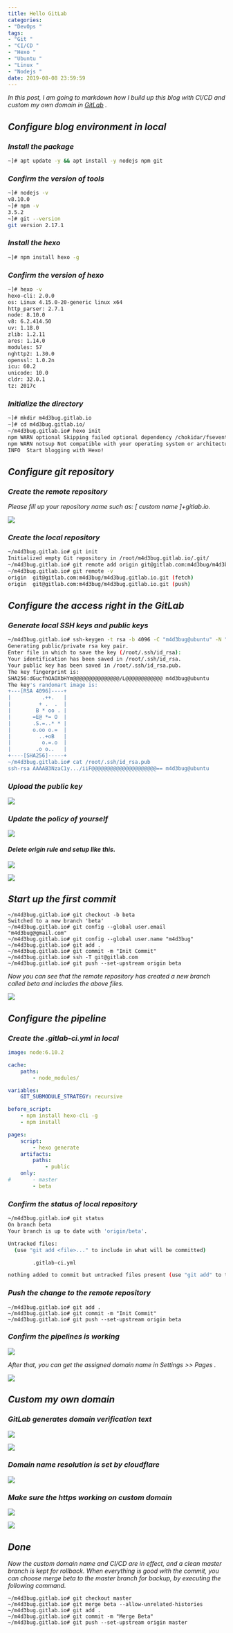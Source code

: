 ```yaml
---
title: Hello GitLab
categories:
- "DevOps "
tags:
- "Git " 
- "CI/CD " 
- "Hexo "
- "Ubuntu "
- "Linux "
- "Nodejs " 
date: 2019-08-08 23:59:59
---
```


*In this post, I am going to markdown how I build up this blog with CI/CD and custom my own domain in [GitLab](https://www.gitlab.com) .*

## *Configure blog environment in local*

### *Install the package*

``` bash
~]# apt update -y && apt install -y nodejs npm git
```

### *Confirm the version of tools*

``` bash
~]# nodejs -v
v8.10.0
~]# npm -v
3.5.2
~]# git --version
git version 2.17.1
```

### *Install the hexo*

``` bash
~]# npm install hexo -g
```

### *Confirm the version of hexo*

``` bash
~]# hexo -v
hexo-cli: 2.0.0
os: Linux 4.15.0-20-generic linux x64
http_parser: 2.7.1
node: 8.10.0
v8: 6.2.414.50
uv: 1.18.0
zlib: 1.2.11
ares: 1.14.0
modules: 57
nghttp2: 1.30.0
openssl: 1.0.2n
icu: 60.2
unicode: 10.0
cldr: 32.0.1
tz: 2017c
```

### *Initialize the directory*

``` bash
~]# mkdir m4d3bug.gitlab.io
~]# cd m4d3bug.gitlab.io/
~/m4d3bug.gitlab.io# hexo init
npm WARN optional Skipping failed optional dependency /chokidar/fsevents:
npm WARN notsup Not compatible with your operating system or architecture: fsevents@1.2.9
INFO  Start blogging with Hexo!
```

## *Configure git repository*

### *Create the remote repository*

*Please fill up your repository name such as: [ custom name ]+gitlab.io.*

![](https://raw.githubusercontent.com/m4d3bug/images-of-website/master/blog/20200410191701.png?raw=true)

### *Create the local repository*

``` bash
~/m4d3bug.gitlab.io# git init
Initialized empty Git repository in /root/m4d3bug.gitlab.io/.git/
~/m4d3bug.gitlab.io# git remote add origin git@gitlab.com:m4d3bug/m4d3bug.gitlab.io.git
~/m4d3bug.gitlab.io# git remote -v
origin  git@gitlab.com:m4d3bug/m4d3bug.gitlab.io.git (fetch)
origin  git@gitlab.com:m4d3bug/m4d3bug.gitlab.io.git (push)
```

## *Configure the access right in the GitLab*

### *Generate local SSH keys and public keys*

``` bash
~/m4d3bug.gitlab.io# ssh-keygen -t rsa -b 4096 -C "m4d3bug@ubuntu" -N ""
Generating public/private rsa key pair.
Enter file in which to save the key (/root/.ssh/id_rsa): 
Your identification has been saved in /root/.ssh/id_rsa.
Your public key has been saved in /root/.ssh/id_rsa.pub.
The key fingerprint is:
SHA256:dGucfhOAOXbHYm@@@@@@@@@@@@@@@/L@@@@@@@@@@@@ m4d3bug@ubuntu
The key's randomart image is:
+---[RSA 4096]----+
|          .++.   |
|         + .  .  |
|        B * oo . |
|       =E@ *= O  |
|       .S.=..* * |
|       o.oo o.=  |
|         ..+oB   |
|          o.=.o  |
|        .o o..   |
+----[SHA256]-----+
~/m4d3bug.gitlab.io# cat /root/.ssh/id_rsa.pub 
ssh-rsa AAAAB3NzaC1y.../iiF@@@@@@@@@@@@@@@@@@@@@== m4d3bug@ubuntu
```

### *Upload the public key*

![](https://raw.githubusercontent.com/m4d3bug/images-of-website/master/blog/20200410192701.png?raw=true)

### *Update the policy of yourself*

![](https://raw.githubusercontent.com/m4d3bug/images-of-website/master/blog/9NeG8lWjYHadt4b.jpg?raw=true)

####  *Delete origin rule and setup like this.*

![](https://raw.githubusercontent.com/m4d3bug/images-of-website/master//blog/jL7n1h3KBOywvZg.png?raw=true)

![](https://raw.githubusercontent.com/m4d3bug/images-of-website/master/blog/UGSMXCbTFYlA1yh.png?raw=true)

## *Start up the first commit*

``` nohighlight
~/m4d3bug.gitlab.io# git checkout -b beta
Switched to a new branch 'beta'
~/m4d3bug.gitlab.io# git config --global user.email "m4d3bug@gmail.com"
~/m4d3bug.gitlab.io# git config --global user.name "m4d3bug"
~/m4d3bug.gitlab.io# git add .
~/m4d3bug.gitlab.io# git commit -m "Init Commit"
~/m4d3bug.gitlab.io# ssh -T git@gitlab.com
~/m4d3bug.gitlab.io# git push --set-upstream origin beta
```

*Now you can see that the remote repository has created a new branch called beta and includes the above files.*

![](https://raw.githubusercontent.com/m4d3bug/images-of-website/master/blog/OvHGo1j3MutW7rR.png?raw=true)

## *Configure the pipeline*

### *Create the .gitlab-ci.yml in local*

``` yaml
image: node:6.10.2

cache:
    paths:
        - node_modules/

variables:
    GIT_SUBMODULE_STRATEGY: recursive

before_script:
    - npm install hexo-cli -g
    - npm install

pages:
    script: 
        - hexo generate
    artifacts:
        paths:
            - public
    only:
#       - master
        - beta
```

### *Confirm the status of local repository*

``` bash
~/m4d3bug.gitlab.io# git status
On branch beta
Your branch is up to date with 'origin/beta'.

Untracked files:
  (use "git add <file>..." to include in what will be committed)

        .gitlab-ci.yml

nothing added to commit but untracked files present (use "git add" to track)
```

### *Push the change to the remote repository*

``` nohighlight
~/m4d3bug.gitlab.io# git add .
~/m4d3bug.gitlab.io# git commit -m "Init Commit"
~/m4d3bug.gitlab.io# git push --set-upstream origin beta
```

### *Confirm the pipelines is working*

![](https://raw.githubusercontent.com/m4d3bug/images-of-website/master/blog/U9xHfalLTC3WpA1.png?raw=true)

*After that, you can get the assigned domain name in Settings >> Pages .*

![](https://raw.githubusercontent.com/m4d3bug/images-of-website/master/blog/20191012224018.png?raw=true)

## *Custom my own domain*

### *GitLab generates domain verification text*

![](https://raw.githubusercontent.com/m4d3bug/images-of-website/master/blog/20191012213613.png?raw=true)

![](https://raw.githubusercontent.com/m4d3bug/images-of-website/master/blog/20191012213701.png?raw=true)

### *Domain name resolution is set by cloudflare*

![](https://raw.githubusercontent.com/m4d3bug/images-of-website/master/blog/20191012213810.png?raw=true)

### *Make sure the https working on custom domain*

![](https://raw.githubusercontent.com/m4d3bug/images-of-website/master/blog/20191012213854.png?raw=true)

![](https://raw.githubusercontent.com/m4d3bug/images-of-website/master/blog/20191012213928.png?raw=true)



## *Done*

*Now the custom domain name and CI/CD are in effect, and a clean master branch is kept for rollback. When everything is good with the commit, you can choose merge beta to the master branch for backup, by executing the following command.*

``` nohighlight
~/m4d3bug.gitlab.io# git checkout master
~/m4d3bug.gitlab.io# git merge beta --allow-unrelated-histories
~/m4d3bug.gitlab.io# git add .
~/m4d3bug.gitlab.io# git commit -m "Merge Beta"
~/m4d3bug.gitlab.io# git push --set-upstream origin master
```





